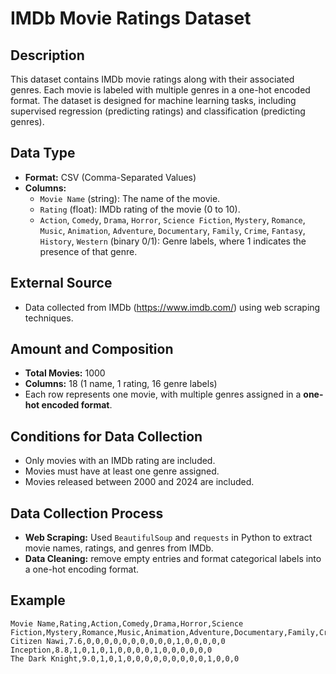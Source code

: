 # IMDb Movie Ratings Dataset

## Description
This dataset contains IMDb movie ratings along with their associated genres. Each movie is labeled with multiple genres in a one-hot encoded format. The dataset is designed for machine learning tasks, including supervised regression (predicting ratings) and classification (predicting genres).

## Data Type
- **Format:** CSV (Comma-Separated Values)
- **Columns:**
  - `Movie Name` (string): The name of the movie.
  - `Rating` (float): IMDb rating of the movie (0 to 10).
  - `Action`, `Comedy`, `Drama`, `Horror`, `Science Fiction`, `Mystery`, `Romance`, `Music`, `Animation`, `Adventure`, `Documentary`, `Family`, `Crime`, `Fantasy`, `History`, `Western` (binary 0/1): Genre labels, where 1 indicates the presence of that genre.

## External Source
- Data collected from IMDb (https://www.imdb.com/) using web scraping techniques.

## Amount and Composition
- **Total Movies:** 1000
- **Columns:** 18 (1 name, 1 rating, 16 genre labels)
- Each row represents one movie, with multiple genres assigned in a **one-hot encoded format**.

## Conditions for Data Collection
- Only movies with an IMDb rating are included.
- Movies must have at least one genre assigned.
- Movies released between 2000 and 2024 are included.

## Data Collection Process
- **Web Scraping:** Used `BeautifulSoup` and `requests` in Python to extract movie names, ratings, and genres from IMDb.
- **Data Cleaning:** remove empty entries and format categorical labels into a one-hot encoding format.

## Example
```csv
Movie Name,Rating,Action,Comedy,Drama,Horror,Science Fiction,Mystery,Romance,Music,Animation,Adventure,Documentary,Family,Crime,Fantasy,History,Western
Citizen Nawi,7.6,0,0,0,0,0,0,0,0,0,0,1,0,0,0,0,0
Inception,8.8,1,0,1,0,1,0,0,0,0,1,0,0,0,0,0,0
The Dark Knight,9.0,1,0,1,0,0,0,0,0,0,0,0,0,1,0,0,0
